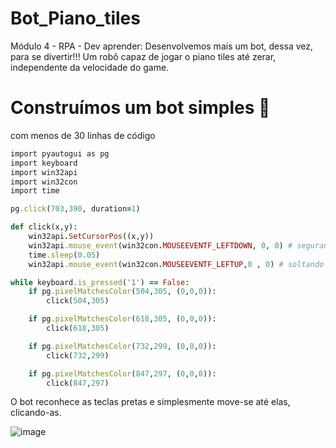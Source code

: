 # Bot_Piano_tiles
Módulo 4 - RPA - Dev aprender:  Desenvolvemos mais um bot, dessa vez, para se divertir!!! Um robô capaz de jogar o piano tiles até zerar, independente da velocidade do game.

# Construímos um bot simples 🤖
com menos de 30 linhas de código 

```ruby
import pyautogui as pg
import keyboard
import win32api
import win32con
import time

pg.click(703,390, duration=1)

def click(x,y):
    win32api.SetCursorPos((x,y))
    win32api.mouse_event(win32con.MOUSEEVENTF_LEFTDOWN, 0, 0) # segurando o botão do mouse
    time.sleep(0.05)
    win32api.mouse_event(win32con.MOUSEEVENTF_LEFTUP,0 , 0) # soltando o botão do mouse

while keyboard.is_pressed('1') == False:
    if pg.pixelMatchesColor(504,305, (0,0,0)):
        click(504,305)

    if pg.pixelMatchesColor(618,305, (0,0,0)):
        click(618,305)

    if pg.pixelMatchesColor(732,299, (0,0,0)):
        click(732,299)

    if pg.pixelMatchesColor(847,297, (0,0,0)):
        click(847,297)

```

O bot reconhece as teclas pretas e simplesmente move-se até elas, clicando-as.

![image](https://github.com/Henrique-de-Souza/Bot_Piano_tiles/assets/148600312/992e690f-6275-4f1f-afd2-638413013c47)


